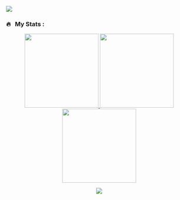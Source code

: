 <!--
### Hi there 👋
-->

![](https://komarev.com/ghpvc/?username=micwonder&color=brightgreen&style=for-the-badge)

<!--
**micwonder/micwonder** is a ✨ _special_ ✨ repository because its `README.md` (this file) appears on your GitHub profile.

Here are some ideas to get you started:

- 🔭 I’m currently working on ...
- 🌱 I’m currently learning ...
- 👯 I’m looking to collaborate on ...
- 🤔 I’m looking for help with ...
- 💬 Ask me about ...
- 📫 How to reach me: ...
- 😄 Pronouns: ...
- ⚡ Fun fact: ...
-->
### 🔥 &nbsp; My Stats :

<p align="center">
  <!--<img src="https://github-readme-stats.vercel.app/api?username=NapoleonBC&show_icons=true&theme=default#gh-light-mode-only" width="800">-->
  <p align="center">
    <a href="https://github.com/micwonder">
      <img height="200em" src="https://github-readme-stats.vercel.app/api?username=micwonder&show_icons=true&count_private=true&theme=default" />
    </a>
    <a href="https://github.com/micwonder">
      <img height="200em" src="https://github-readme-stats.vercel.app/api/top-langs/?username=micwonder&layout=compact&langs_count=10&theme=default" />
    </a>
    <a href="https://github.com/micwonder">
      <img height="200em" src="https://streak-stats.demolab.com/?user=micwonder&theme=default&ring=2F80ED" />
    </a>
  </p>
  <p align="center"><a href="https://github.com/micwonder">
    <img src="https://github-readme-stats.vercel.app/api/wakatime?username=techguru0" />
  </a></p>
</p>

